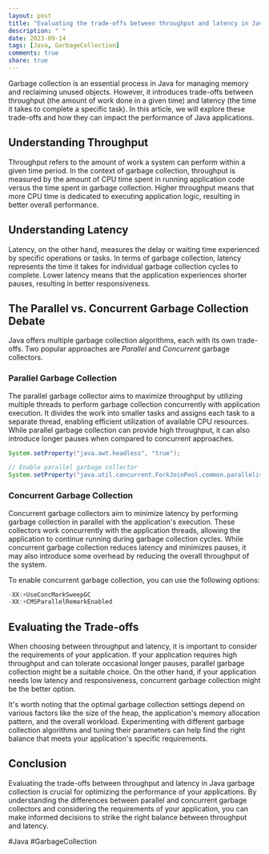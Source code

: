 ```yaml
---
layout: post
title: "Evaluating the trade-offs between throughput and latency in Java garbage collection"
description: " "
date: 2023-09-14
tags: [Java, GarbageCollection]
comments: true
share: true
---
```


Garbage collection is an essential process in Java for managing memory and reclaiming unused objects. However, it introduces trade-offs between throughput (the amount of work done in a given time) and latency (the time it takes to complete a specific task). In this article, we will explore these trade-offs and how they can impact the performance of Java applications.

## Understanding Throughput

Throughput refers to the amount of work a system can perform within a given time period. In the context of garbage collection, throughput is measured by the amount of CPU time spent in running application code versus the time spent in garbage collection. Higher throughput means that more CPU time is dedicated to executing application logic, resulting in better overall performance.

## Understanding Latency

Latency, on the other hand, measures the delay or waiting time experienced by specific operations or tasks. In terms of garbage collection, latency represents the time it takes for individual garbage collection cycles to complete. Lower latency means that the application experiences shorter pauses, resulting in better responsiveness.

## The Parallel vs. Concurrent Garbage Collection Debate

Java offers multiple garbage collection algorithms, each with its own trade-offs. Two popular approaches are *Parallel* and *Concurrent* garbage collectors.

### Parallel Garbage Collection

The parallel garbage collector aims to maximize throughput by utilizing multiple threads to perform garbage collection concurrently with application execution. It divides the work into smaller tasks and assigns each task to a separate thread, enabling efficient utilization of available CPU resources. While parallel garbage collection can provide high throughput, it can also introduce longer pauses when compared to concurrent approaches.

```java
System.setProperty("java.awt.headless", "true");

// Enable parallel garbage collector
System.setProperty("java.util.concurrent.ForkJoinPool.common.parallelism", "<num_threads>");
```

### Concurrent Garbage Collection

Concurrent garbage collectors aim to minimize latency by performing garbage collection in parallel with the application's execution. These collectors work concurrently with the application threads, allowing the application to continue running during garbage collection cycles. While concurrent garbage collection reduces latency and minimizes pauses, it may also introduce some overhead by reducing the overall throughput of the system.

To enable concurrent garbage collection, you can use the following options:

```java
-XX:+UseConcMarkSweepGC
-XX:+CMSParallelRemarkEnabled
```

## Evaluating the Trade-offs

When choosing between throughput and latency, it is important to consider the requirements of your application. If your application requires high throughput and can tolerate occasional longer pauses, parallel garbage collection might be a suitable choice. On the other hand, if your application needs low latency and responsiveness, concurrent garbage collection might be the better option.

It's worth noting that the optimal garbage collection settings depend on various factors like the size of the heap, the application's memory allocation pattern, and the overall workload. Experimenting with different garbage collection algorithms and tuning their parameters can help find the right balance that meets your application's specific requirements.

## Conclusion

Evaluating the trade-offs between throughput and latency in Java garbage collection is crucial for optimizing the performance of your applications. By understanding the differences between parallel and concurrent garbage collectors and considering the requirements of your application, you can make informed decisions to strike the right balance between throughput and latency.

#Java #GarbageCollection